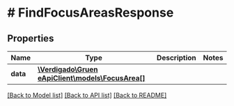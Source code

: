 # # FindFocusAreasResponse

## Properties

Name | Type | Description | Notes
------------ | ------------- | ------------- | -------------
**data** | [**\Verdigado\Gruen eApiClient\models\FocusArea[]**](FocusArea.md) |  |

[[Back to Model list]](../../README.md#models) [[Back to API list]](../../README.md#endpoints) [[Back to README]](../../README.md)
